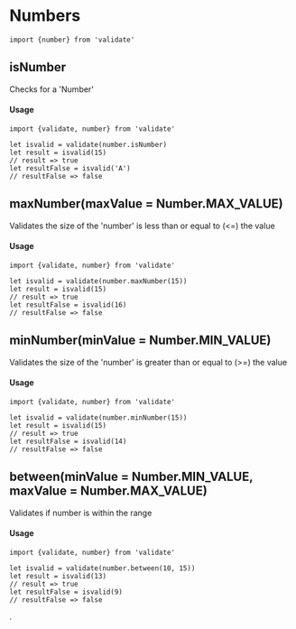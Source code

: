 # Numbers

```es6
import {number} from 'validate'
```

## isNumber

Checks for a 'Number'

#### Usage
```es6
import {validate, number} from 'validate'

let isvalid = validate(number.isNumber)
let result = isvalid(15)
// result => true
let resultFalse = isvalid('A')
// resultFalse => false
```


## maxNumber(maxValue = Number.MAX_VALUE)

Validates the size of the 'number' is less than or equal to (<=) the value

#### Usage
```es6
import {validate, number} from 'validate'

let isvalid = validate(number.maxNumber(15))
let result = isvalid(15)
// result => true
let resultFalse = isvalid(16)
// resultFalse => false
```

## minNumber(minValue = Number.MIN_VALUE)

Validates the size of the 'number' is greater than or equal to (>=) the value

#### Usage

```es6
import {validate, number} from 'validate'

let isvalid = validate(number.minNumber(15))
let result = isvalid(15)
// result => true
let resultFalse = isvalid(14)
// resultFalse => false
```

## between(minValue = Number.MIN_VALUE, maxValue = Number.MAX_VALUE)

Validates if number is within the range

#### Usage

```es6
import {validate, number} from 'validate'

let isvalid = validate(number.between(10, 15))
let result = isvalid(13)
// result => true
let resultFalse = isvalid(9)
// resultFalse => false
```

.
